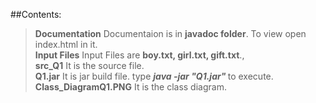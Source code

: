 ##Contents:
><b>Documentation</b> Documentaion is in <b>javadoc folder</b>.  To view open index.html in it.
><br><b>Input Files</b> Input Files are <b>boy.txt, girl.txt, gift.txt</b>.,<br>
><b>src_Q1</b> It is the source file.
><br><b>Q1.jar</b> It is jar build file. type  <i> <b>java -jar "Q1.jar" </b> </i>   to execute.</br>
><b>Class_DiagramQ1.PNG</b> It is the class diagram.
